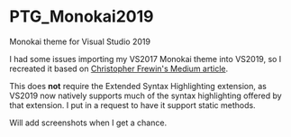 # PTG_Monokai2019
Monokai theme for Visual Studio 2019

I had some issues importing my VS2017 Monokai theme into VS2019, so I recreated it based on [Christopher Frewin's Medium article](https://medium.com/@frewin.christopher/how-to-add-awesome-monokai-colors-for-beautiful-c-development-in-visual-studio-2017-a403a2200c25).

This does **not** require the Extended Syntax Highlighting extension, as VS2019 now natively supports much of the syntax highlighting offered by that extension. I put in a request to have it support static methods.

Will add screenshots when I get a chance.
